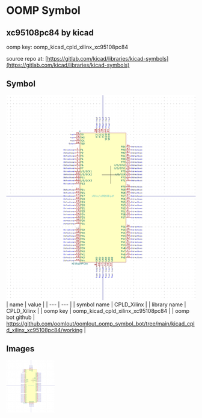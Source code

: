 # OOMP Symbol  
## xc95108pc84  by kicad  
  
oomp key: oomp_kicad_cpld_xilinx_xc95108pc84  
  
source repo at: [https://gitlab.com/kicad/libraries/kicad-symbols](https://gitlab.com/kicad/libraries/kicad-symbols)  
## Symbol  
  
[![working.png](working_600.png)](working.png)  
| name | value | 
| --- | --- | 
| symbol name | CPLD_Xilinx | 
| library name | CPLD_Xilinx | 
| oomp key | oomp_kicad_cpld_xilinx_xc95108pc84 | 
| oomp bot github | https://github.com/oomlout/oomlout_oomp_symbol_bot/tree/main/kicad_cpld_xilinx_xc95108pc84/working | 
## Images  
  
[![working.png](working_140.png)](working.png)  

